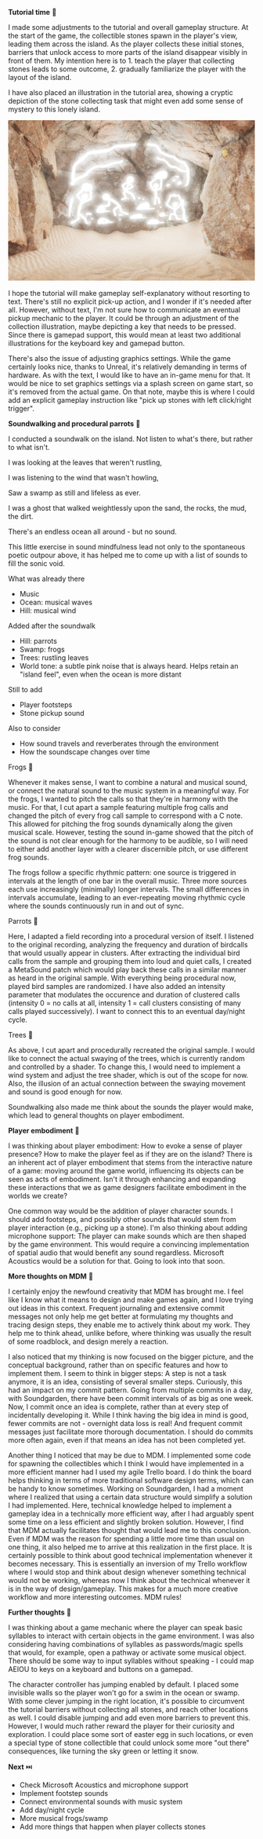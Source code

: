 **Tutorial time** 📖

I made some adjustments to the tutorial and overall gameplay structure. At the start of the game, the collectible stones spawn in the player's view, leading them across the island. As the player collects these initial stones, barriers that unlock access to more parts of the island disappear visibly in front of them. My intention here is to 1. teach the player that collecting stones leads to some outcome, 2. gradually familiarize the player with the layout of the island.

I have also placed an illustration in the tutorial area, showing a cryptic depiction of the stone collecting task that might even add some sense of mystery to this lonely island.

![](attachments/Pasted%20image%2020240325110056.png)

I hope the tutorial will make gameplay self-explanatory without resorting to text. There's still no explicit pick-up action, and I wonder if it's needed after all. However, without text, I'm not sure how to communicate an eventual pickup mechanic to the player. It could be through an adjustment of the collection illustration, maybe depicting a key that needs to be pressed. Since there is gamepad support, this would mean at least two additional illustrations for the keyboard key and gamepad button.

There's also the issue of adjusting graphics settings. While the game certainly looks nice, thanks to Unreal, it's relatively demanding in terms of hardware. As with the text, I would like to have an in-game menu for that. It would be nice to set graphics settings via a splash screen on game start, so it's removed from the actual game. On that note, maybe this is where I could add an explicit gameplay instruction like "pick up stones with left click/right trigger".


**Soundwalking and procedural parrots** 🚶

I conducted a soundwalk on the island. Not listen to what's there, but rather to what isn't.

I was looking at the leaves that weren't rustling,

I was listening to the wind that wasn't howling,

Saw a swamp as still and lifeless as ever.


I was a ghost that walked weightlessly upon the sand,
the rocks, the mud, the dirt.


There's an endless ocean all around - but no sound.



This little exercise in sound mindfulness lead not only to the spontaneous poetic outpour above, it has helped me to come up with a list of sounds to fill the sonic void.

What was already there
- Music
- Ocean: musical waves
- Hill: musical wind

Added after the soundwalk
- Hill: parrots
- Swamp: frogs
- Trees: rustling leaves
- World tone: a subtle pink noise that is always heard. Helps retain an "island feel", even when the ocean is more distant

Still to add
- Player footsteps
- Stone pickup sound

Also to consider
- How sound travels and reverberates through the environment
- How the soundscape changes over time

Frogs 🐸

Whenever it makes sense, I want to combine a natural and musical sound, or connect the natural sound to the music system in a meaningful way. For the frogs, I wanted to pitch the calls so that they're in harmony with the music. For that, I cut apart a sample featuring multiple frog calls and changed the pitch of every frog call sample to correspond with a C note. This allowed for pitching the frog sounds dynamically along the given musical scale. However, testing the sound in-game showed that the pitch of the sound is not clear enough for the harmony to be audible, so I will need to either add another layer with a clearer discernible pitch, or use different frog sounds.

The frogs follow a specific rhythmic pattern: one source is triggered in intervals at the length of one bar in the overall music. Three more sources each use increasingly (minimally) longer intervals. The small differences in intervals accumulate, leading to an ever-repeating moving rhythmic cycle where the sounds continuously run in and out of sync.

Parrots 🦜

Here, I adapted a field recording into a procedural version of itself. I listened to the original recording, analyzing the frequency and duration of birdcalls that would usually appear in clusters. After extracting the individual bird calls from the sample and grouping them into loud and quiet calls, I created a MetaSound patch which would play back these calls in a similar manner as heard in the original sample. With everything being procedural now, played bird samples are randomized. I have also added an intensity parameter that modulates the occurence and duration of clustered calls (intensity 0 = no calls at all, intensity 1 = call clusters consisting of many calls played successively). I want to connect this to an eventual day/night cycle.

Trees 🌴

As above, I cut apart and procedurally recreated the original sample. I would like to connect the actual swaying of the trees, which is currently random and controlled by a shader. To change this, I would need to implement a wind system and adjust the tree shader, which is out of the scope for now. Also, the illusion of an actual connection between the swaying movement and sound is good enough for now.

Soundwalking also made me think about the sounds the player would make, which lead to general thoughts on player embodiment.


**Player embodiment** 🧘

I was thinking about player embodiment: How to evoke a sense of player presence? How to make the player feel as if they are on the island? There is an inherent act of player embodiment that stems from the interactive nature of a game: moving around the game world, influencing its objects can be seen as acts of embodiment. Isn't it through enhancing and expanding these interactions that we as game designers facilitate embodiment in the worlds we create?

One common way would be the addition of player character sounds. I should add footsteps, and possibly other sounds that would stem from player interaction (e.g., picking up a stone). I'm also thinking about adding microphone support: The player can make sounds which are then shaped by the game environment. This would require a convincing implementation of spatial audio that would benefit any sound regardless. Microsoft Acoustics would be a solution for that. Going to look into that soon.


**More thoughts on MDM** 📄

I certainly enjoy the newfound creativity that MDM has brought me. I feel like I know what it means to design and make games again, and I love trying out ideas in this context. Frequent journaling and extensive commit messages not only help me get better at formulating my thoughts and tracing design steps, they enable me to actively think about my work. They help me to think ahead, unlike before, where thinking was usually the result of some roadblock, and design merely a reaction.

I also noticed that my thinking is now focused on the bigger picture, and the conceptual background, rather than on specific features and how to implement them. I seem to think in bigger steps: A step is not a task anymore, it is an idea, consisting of several smaller steps. Curiously, this had an impact on my commit pattern. Going from multiple commits in a day, with Soundgarden, there have been commit intervals of as big as one week. Now, I commit once an idea is complete, rather than at every step of incidentally developing it. While I think having the big idea in mind is good, fewer commits are not - overnight data loss is real! And frequent commit messages just facilitate more thorough documentation. I should do commits more often again, even if that means an idea has not been completed yet.

Another thing I noticed that may be due to MDM. I implemented some code for spawning the collectibles which I think I would have implemented in a more efficient manner had I used my agile Trello board. I do think the board helps thinking in terms of more traditional software design terms, which can be handy to know sometimes.
Working on Soundgarden, I had a moment where I realized that using a certain data structure would simplify a solution I had implemented. Here, technical knowledge helped to implement a gameplay idea in a technically more efficient way, after I had arguably spent some time on a less efficient and slightly broken solution. 
However, I find that MDM actually facilitates thought that would lead me to this conclusion. Even if MDM was the reason for spending a little more time than usual on one thing, it also helped me to arrive at this realization in the first place. It is certainly possible to think about good technical implementation whenever it becomes necessary.
This is essentially an inversion of my Trello workflow where I would stop and think about design whenever something technical would not be working, whereas now I think about the technical whenever it is in the way of design/gameplay. This makes for a much more creative workflow and more interesting outcomes. MDM rules!


**Further thoughts** 💭

I was thinking about a game mechanic where the player can speak basic syllables to interact with certain objects in the game environment. I was also considering having combinations of syllables as passwords/magic spells that would, for example, open a pathway or activate some musical object. There should be some way to input syllables without speaking - I could map AEIOU to keys on a keyboard and buttons on a gamepad.

The character controller has jumping enabled by default. I placed some invisible walls so the player won't go for a swim in the ocean or swamp. With some clever jumping in the right location, it's possible to circumvent the tutorial barriers without collecting all stones, and reach other locations as well. I could disable jumping and add even more barriers to prevent this. However, I would much rather reward the player for their curiosity and exploration. I could place some sort of easter egg in such locations, or even a special type of stone collectible that could unlock some more "out there" consequences, like turning the sky green or letting it snow.


**Next** ⏭️
- Check Microsoft Acoustics and microphone support
- Implement footstep sounds
- Connect environmental sounds with music system
- Add day/night cycle
- More musical frogs/swamp
- Add more things that happen when player collects stones